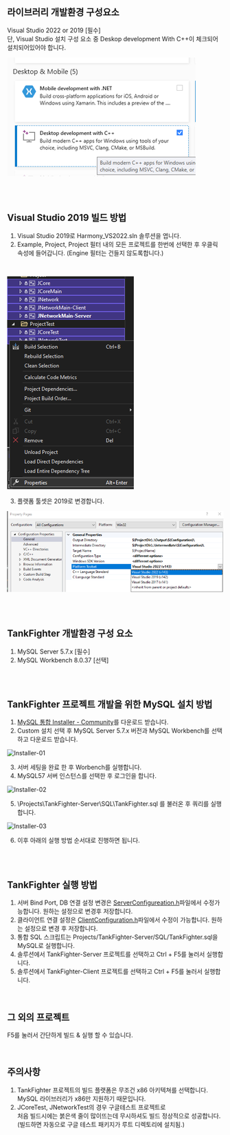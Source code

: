 ## 라이브러리 개발환경 구성요소
Visual Studio 2022 or 2019 [필수]  
단, Visual Studio 설치 구성 요소 중 Deskop development With C++이 체크되어 설치되어있어야 합니다.

![VSSetup](Images/VSSetup.png)

<br>
<br>

## Visual Studio 2019 빌드 방법
1. Visual Studio 2019로 Harmony_VS2022.sln 솔루션을 엽니다.
2. Example, Project, Project 필터 내의 모든 프로젝트를 한번에 선택한 후 우클릭 속성에 들어갑니다.
   (Engine 필터는 건들지 않도록합니다.)

<br>

![VS2019_1](Images/VS2019_Setup_1.png)

3. 플랫폼 툴셋은 2019로 변경합니다.

![VS2019_1](Images/VS2019_Setup_2.png)

<br>
<br>

## TankFighter 개발환경 구성 요소

1. MySQL Server 5.7.x [필수]
2. MySQL Workbench 8.0.37 [선택]


<br>
<br>

## TankFighter 프로젝트 개발을 위한 MySQL 설치 방법



1. [MySQL 통합 Installer - Community](/Installers/mysql-installer-web-community-8.0.31.0.msi)를 다운로드 받습니다.
2. Custom 설치 선택 후 MySQL Server 5.7.x 버전과 MySQL Workbench를 선택하고 다운로드 받습니다.

![Installer-01](/Images/Installers/01.png)

3. 서버 세팅을 완료 한 후 Worbench를 실행합니다.
4. MySQL57 서버 인스턴스를 선택한 후 로그인을 합니다.

![Installer-02](/Images/Installers/02.png)

5. \Projects\TankFighter-Server\SQL\TankFighter.sql 를 불러온 후 쿼리를 실행합니다.

![Installer-03](/Images/Installers/03.png)

6. 이후 아래의 실행 방법 순서대로 진행하면 됩니다.


<br>
<br>

## TankFighter 실행 방법
1. 서버 Bind Port, DB 연결 설정 변경은 [ServerConfigureation.h](../Projects/TankFighter-Server/Sources/TF/ServerConfiguration.h)파일에서 수정가능합니다.
원하는 설정으로 변경후 저장합니다.
2. 클라이언트 연결 설정은 [ClientConfiguration.h](../Projects/TankFighter-Client/Classes/TF/Network/ClientConfiguration.h)파일에서 수정이 가능합니다.
원하는 설정으로 변경 후 저장합니다.
3. 통합 SQL 스크립트는 Projects/TankFighter-Server/SQL/TankFighter.sql을 MySQL로 실행합니다. 
5. 솔루션에서 TankFighter-Server 프로젝트를 선택하고 Ctrl + F5를 눌러서 실행합니다.
6. 솔루션에서 TankFighter-Client 프로젝트를 선택하고 Ctrl + F5를 눌러서 실행합니다.

<br>

## 그 외의 프로젝트
F5를 눌러서 간단하게 빌드 & 실행 할 수 있습니다.

<br>

## 주의사항
1. TankFighter 프로젝트의 빌드 플랫폼은 무조건 x86 아키텍쳐를 선택합니다.  
   MySQL 라이브러리가 x86만 지원하기 때문입니다.
2. JCoreTest, JNetworkTest의 경우 구글테스트 프로젝트로  
   처음 빌드시에는 붉은색 줄이 많이뜨는데 무시하셔도 빌드 정상적으로 성공합니다.    
   (빌드하면 자동으로 구글 테스트 패키지가 루트 디렉토리에 설치됨.)